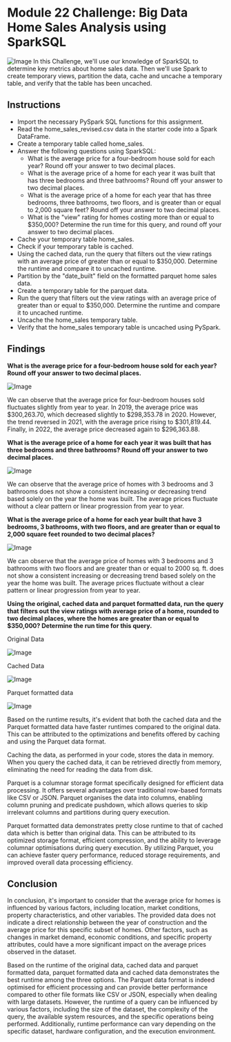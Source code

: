 # Module 22 Challenge: Big Data Home Sales Analysis using SparkSQL
![Image](./Images/home-sales.jpg)
In this Challenge, we'll use our knowledge of SparkSQL to determine key metrics about home sales data. Then we'll use Spark to create temporary views, partition the data, cache and uncache a temporary table, and verify that the table has been uncached.

## Instructions
- Import the necessary PySpark SQL functions for this assignment.
- Read the home_sales_revised.csv data in the starter code into a Spark DataFrame.
- Create a temporary table called home_sales.
- Answer the following questions using SparkSQL:
    - What is the average price for a four-bedroom house sold for each year? Round off your answer to two decimal places.
    - What is the average price of a home for each year it was built that has three bedrooms and three bathrooms? Round off your answer to two decimal places.
    - What is the average price of a home for each year that has three bedrooms, three bathrooms, two floors, and is greater than or equal to 2,000 square feet? Round off your answer to two decimal places.
    - What is the "view" rating for homes costing more than or equal to $350,000? Determine the run time for this query, and round off your answer to two decimal places.
- Cache your temporary table home_sales.
- Check if your temporary table is cached.
- Using the cached data, run the query that filters out the view ratings with an average price of greater than or equal to $350,000. Determine the runtime and compare it to uncached runtime.
- Partition by the "date_built" field on the formatted parquet home sales data.
- Create a temporary table for the parquet data.
- Run the query that filters out the view ratings with an average price of greater than or equal to $350,000. Determine the runtime and compare it to uncached runtime.
- Uncache the home_sales temporary table.
- Verify that the home_sales temporary table is uncached using PySpark.

## Findings
**What is the average price for a four-bedroom house sold for each year? Round off your answer to two decimal places.**

![Image](./Images/Image_4bedsHouse.png)

We can observe that the average price for four-bedroom houses sold fluctuates slightly from year to year. In 2019, the average price was $300,263.70, which decreased slightly to $298,353.78 in 2020. However, the trend reversed in 2021, with the average price rising to $301,819.44. Finally, in 2022, the average price decreased again to $296,363.88.

**What is the average price of a home for each year it was built that has three bedrooms and three bathrooms? Round off your answer to two decimal places.**

![Image](./Images/YearBuilt.png)

We can observe that the average price of homes with 3 bedrooms and 3 bathrooms does not show a consistent increasing or decreasing trend based solely on the year the home was built. The average prices fluctuate without a clear pattern or linear progression from year to year.

**What is the average price of a home for each year built that have 3 bedrooms, 3 bathrooms, with two floors, and are greater than or equal to 2,000 square feet rounded to two decimal places?**

![Image](./Images/AvgHomeCost_PerYear.png)

We can observe that the average price of homes with 3 bedrooms and 3 bathrooms with two floors and are greater than or equal to 2000 sq. ft. does not show a consistent increasing or decreasing trend based solely on the year the home was built. The average prices fluctuate without a clear pattern or linear progression from year to year.

**Using the original, cached data and parquet formatted data, run the query that filters out the view ratings with average price of a home, rounded to two decimal places, where the homes are greater than or equal to $350,000? Determine the run time for this query.**

Original Data

![Image](./Images/OriginalData.png)

Cached Data

![Image](./Images/CachedData.png)

Parquet formatted data

![Image](./Images/Parquet_Dataframe.png)

Based on the runtime results, it's evident that both the cached data and the Parquet formatted data have faster runtimes compared to the original data. This can be attributed to the optimizations and benefits offered by caching and using the Parquet data format.

Caching the data, as performed in your code, stores the data in memory. When you query the cached data, it can be retrieved directly from memory, eliminating the need for reading the data from disk.

Parquet is a columnar storage format specifically designed for efficient data processing. It offers several advantages over traditional row-based formats like CSV or JSON. Parquet organises the data into columns, enabling column pruning and predicate pushdown, which allows queries to skip irrelevant columns and partitions during query execution.

Parquet formatted data demonstrates pretty close runtime to that of cached data which is better than original data. This can be attributed to its optimized storage format, efficient compression, and the ability to leverage columnar optimisations during query execution. By utilizing Parquet, you can achieve faster query performance, reduced storage requirements, and improved overall data processing efficiency.

## Conclusion

In conclusion, it's important to consider that the average price for homes is influenced by various factors, including location, market conditions, property characteristics, and other variables. The provided data does not indicate a direct relationship between the year of construction and the average price for this specific subset of homes. Other factors, such as changes in market demand, economic conditions, and specific property attributes, could have a more significant impact on the average prices observed in the dataset.

Based on the runtime of the original data, cached data and parquet formatted data, parquet formatted data and cached data demonstrates the best runtime among the three options. The Parquet data format is indeed optimised for efficient processing and can provide better performance compared to other file formats like CSV or JSON, especially when dealing with large datasets. However, the runtime of a query can be influenced by various factors, including the size of the dataset, the complexity of the query, the available system resources, and the specific operations being performed. Additionally, runtime performance can vary depending on the specific dataset, hardware configuration, and the execution environment.
